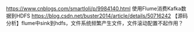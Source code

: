 https://www.cnblogs.com/smartloli/p/9984140.html 使用Flume消费Kafka数据到HDFS
https://blog.csdn.net/buster2014/article/details/50716242 【源码分析】flume中sink到hdfs，文件系统频繁产生文件，文件滚动配置不起作用？

